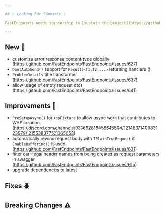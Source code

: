 ```yaml
---

## ✨ Looking For Sponsors ✨

FastEndpoints needs sponsorship to [sustain the project](https://github.com/FastEndpoints/FastEndpoints/issues/449). Please help out if you can.

---
```


[//]: # (<details><summary>title text</summary></details>)

## New 🎉

- customize error response content-type globally (https://github.com/FastEndpoints/FastEndpoints/issues/627)
- `DontAutoSend()` support for `Results<T1,T2,...>` returning handlers ()
- `ProblemDetails` title transformer (https://github.com/FastEndpoints/FastEndpoints/issues/637)
- allow usage of empty request dtos (https://github.com/FastEndpoints/FastEndpoints/issues/641)

## Improvements 🚀

- `PreSetupAsync()` for `AppFixture` to allow async work that contributes to WAF creation. (https://discord.com/channels/933662816458645504/1214837140983123979/1215538377521365053)
- automatically rewind request body with `IPlainTextRequest` if `EnableBuffering()` is used. (https://github.com/FastEndpoints/FastEndpoints/issues/631)
- filter out illegal header names from being created as request parameters in swagger. (https://github.com/FastEndpoints/FastEndpoints/issues/615)
- upgrade dependencies to latest

## Fixes 🪲

## Breaking Changes ⚠️